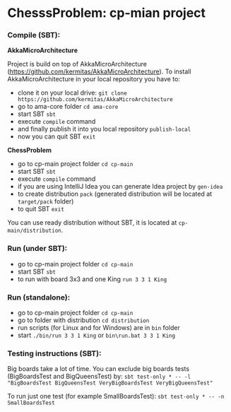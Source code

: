 ChesssProblem: cp-mian project
==============================

### Compile (SBT):

**AkkaMicroArchitecture**

Project is build on top of AkkaMicroArchitecture (https://github.com/kermitas/AkkaMicroArchitecture). To install AkkaMicroArchitecture in your local repository you have to:
- clone it on your local drive: `git clone https://github.com/kermitas/AkkaMicroArchitecture`
- go to ama-core folder `cd ama-core`
- start SBT `sbt`
- execute `compile` command
- and finally publish it into you local repository `publish-local`
- now you can quit SBT `exit`

**ChessProblem**

- go to cp-main project folder `cd cp-main`
- start SBT `sbt`
- execute `compile` command
- if you are using IntelliJ Idea you can generate Idea project by `gen-idea`
- to create distribution `pack` (generated distribution will be located at `target/pack` folder)
- to quit SBT `exit`

You can use ready distribution without SBT, it is located at `cp-main/distribution`.

### Run (under SBT):
- go to cp-main project folder `cd cp-main`
- start SBT `sbt`
- to run with board 3x3 and one King `run 3 3 1 King`

### Run (standalone):
- go to cp-main project folder `cd cp-main`
- go to folder with distribution `cd distribution`
- run scripts (for Linux and for Windows) are in `bin` folder
- start `./bin/run 3 3 1 King` or `bin\run.bat 3 3 1 King`

### Testing instructions (SBT):

Big boards take a lot of time. You can exclude big boards tests (BigBoardsTest and BigQueensTest) by:
`sbt test-only * -- -l "BigBoardsTest BigQueensTest VeryBigBoardsTest VeryBigQueensTest"`

To run just one test (for example SmallBoardsTest):
`sbt test-only * -- -n SmallBoardsTest`